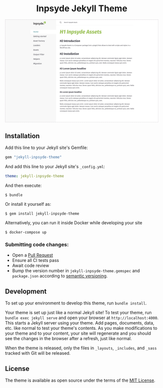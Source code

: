 <p align="center">
    <h1 align="center">Inpsyde Jekyll Theme</h1>
    <p align="center"></p>
</p>

![jekyll-inpsyde-theme](./jekyll-inpsyde-theme-screenshot.jpg)

## Installation

Add this line to your Jekyll site's Gemfile:

```ruby
gem "jekyll-inpsyde-theme"
```

And add this line to your Jekyll site's `_config.yml`:

```yaml
theme: jekyll-inpsyde-theme
```

And then execute:

    $ bundle

Or install it yourself as:

    $ gem install jekyll-inpsyde-theme

Alternatively, you can run it inside Docker while developing your site

    $ docker-compose up

### Submitting code changes:

- Open a [Pull Request](https://github.com/inpsyde/jekyll-inpsyde-theme/pulls)
- Ensure all CI tests pass
- Await code review
- Bump the version number in `jekyll-inpsyde-theme.gemspec` and `package.json` according to [semantic versioning](https://semver.org/).

## Development

To set up your environment to develop this theme, run `bundle install`.

Your theme is set up just like a normal Jekyll site! To test your theme, run `bundle exec jekyll serve` and open your browser at `http://localhost:4000`. This starts a Jekyll server using your theme. Add pages, documents, data, etc. like normal to test your theme's contents. As you make modifications to your theme and to your content, your site will regenerate and you should see the changes in the browser after a refresh, just like normal.

When the theme is released, only the files in `_layouts`, `_includes`, and `_sass` tracked with Git will be released.

## License

The theme is available as open source under the terms of the [MIT License](http://opensource.org/licenses/MIT).

